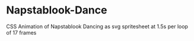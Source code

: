 # Napstablook-Dance
CSS Animation of Napstablook Dancing as svg spritesheet at 1.5s per loop of 17 frames
